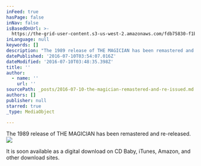 ```yaml
---
inFeed: true
hasPage: false
inNav: false
isBasedOnUrl: >-
  https://the-grid-user-content.s3-us-west-2.amazonaws.com/fdb75830-f1b5-4ba9-bc54-076ea979eed6.jpg
inLanguage: null
keywords: []
description: "The 1989 release of THE MAGICIAN has been remastered and re-released.\_"
datePublished: '2016-07-10T03:54:07.016Z'
dateModified: '2016-07-10T03:48:35.398Z'
title: ''
author:
  - name: ''
    url: ''
sourcePath: _posts/2016-07-10-the-magician-remastered-and-re-issued.md
authors: []
publisher: null
starred: true
_type: MediaObject

---
```

The 1989 release of THE MAGICIAN has been remastered and re-released. ![](https://the-grid-user-content.s3-us-west-2.amazonaws.com/574a43f2-cfb1-4200-9eca-b7763bb71d9c.jpg)

It is soon available as a digital download on CD Baby, iTunes, Amazon, and other download sites.